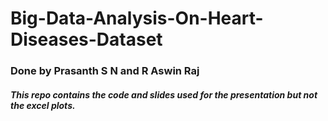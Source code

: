 # Big-Data-Analysis-On-Heart-Diseases-Dataset
### Done by Prasanth S N and R Aswin Raj

##### This repo contains the code and slides used for the presentation but not the excel plots. 
